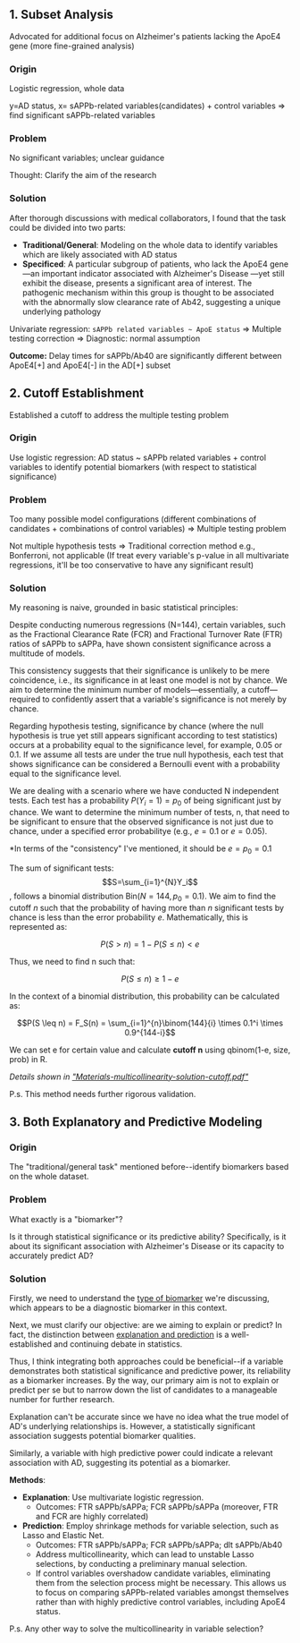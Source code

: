 ## 1. Subset Analysis

Advocated for additional focus on Alzheimer's patients lacking the ApoE4 gene (more fine-grained analysis)

### Origin

Logistic regression, whole data

y=AD status, x= sAPPb-related variables(candidates) + control variables $\Rightarrow$ find significant sAPPb-related variables

### Problem

No significant variables; unclear guidance

Thought: Clarify the aim of the research

### Solution
After thorough discussions with medical collaborators, I found that the task could be divided into two parts:
- **Traditional/General**: Modeling on the whole data to identify variables which are likely associated with AD status
- **Specificed**: A particular subgroup of patients, who lack the ApoE4 gene—an important indicator associated with Alzheimer's Disease —yet still exhibit the disease, presents a significant area of interest. The pathogenic mechanism within this group is thought to be associated with the abnormally slow clearance rate of Ab42, suggesting a unique underlying pathology

Univariate regression: `sAPPb related variables ~ ApoE status`
$\Rightarrow$ Multiple testing correction $\Rightarrow$ Diagnostic: normal assumption

**Outcome:** Delay times for sAPPb/Ab40 are significantly different between ApoE4[+] and ApoE4[-] in the AD[+] subset 

## 2. Cutoff Establishment
Established a cutoff to address the multiple testing problem

### Origin

Use logistic regression: AD status ~ sAPPb related variables + control variables to identify potential biomarkers (with respect to statistical significance)

### Problem

Too many possible model configurations (different combinations of candidates + combinations of control variables) $\Rightarrow$ Multiple testing problem

Not multiple hypothesis tests $\Rightarrow$ Traditional correction method e.g., Bonferroni, not applicable (If treat every variable's p-value in all multivariate regressions, it'll be too conservative to have any significant result)

### Solution

My reasoning is naive, grounded in basic statistical principles: 

Despite conducting numerous regressions (N=144), certain variables, such as the Fractional Clearance Rate (FCR) and Fractional Turnover Rate (FTR) ratios of sAPPb to sAPPa, have shown consistent significance across a multitude of models. 

This consistency suggests that their significance is unlikely to be mere coincidence, i.e., its significance in at least one model is not by chance. We aim to determine the minimum number of models—essentially, a cutoff—required to confidently assert that a variable's significance is not merely by chance.

Regarding hypothesis testing, significance by chance (where the null hypothesis is true yet still appears significant according to test statistics) occurs at a probability equal to the significance level, for example, 0.05 or 0.1. If we assume all tests are under the true null hypothesis, each test that shows significance can be considered a Bernoulli event with a probability equal to the significance level.

We are dealing with a scenario where we have conducted N independent tests. Each test has a probability $P(Y_i = 1) = p_0$ of being significant just by chance. We want to determine the minimum number of tests, n, that need to be significant to ensure that the observed significance is not just due to chance, under a specified error probabilitye (e.g., $e = 0.1$ or $e = 0.05$).

*In terms of the "consistency" I've mentioned, it should be $e=p_0=0.1$

The sum of significant tests: $$S=\sum_{i=1}^{N}Y_i$$, follows a binomial distribution $\text{Bin}(N = 144, p_0 = 0.1)$. We aim to find the cutoff $n$ such that the probability of having more than $n$ significant tests by chance is less than the error probability $e$. Mathematically, this is represented as:

$$P(S > n) = 1 - P(S \leq n) < e$$

Thus, we need to find n such that:

$$P(S \leq n) \geq 1 - e$$

In the context of a binomial distribution, this probability can be calculated as:

$$P(S \leq n) = F_S(n) = \sum_{i=1}^{n}\binom{144}{i} \times 0.1^i \times 0.9^{144-i}$$

We can set e for certain value and calculate **cutoff n** using qbinom(1-e, size, prob) in R.

*Details shown in ["Materials-multicollinearity-solution-cutoff.pdf"](Materials/multicollinearity-solution-cutoff.pdf)*

P.s. This method needs further rigorous validation.

## 3. Both Explanatory and Predictive Modeling

### Origin

The "traditional/general task" mentioned before--identify biomarkers based on the whole dataset.

### Problem

What exactly is a "biomarker"? 

Is it through statistical significance or its predictive ability? Specifically, is it about its significant association with Alzheimer's Disease or its capacity to accurately predict AD?

### Solution

Firstly, we need to understand the [type of biomarker](https://www.atlasantibodies.com/knowledge-hub/blog/7-types-of-biomarkers/?language=en) we're discussing, which appears to be a diagnostic biomarker in this context.

Next, we must clarify our objective: are we aiming to explain or predict? In fact, the distinction between [explanation and prediction](https://www.stat.berkeley.edu/~aldous/157/Papers/shmueli.pdf) is a well-established and continuing debate in statistics.

Thus, I think integrating both approaches could be beneficial--if a variable demonstrates both statistical significance and predictive power, its reliability as a biomarker increases. By the way, our primary aim is not to explain or predict per se but to narrow down the list of candidates to a manageable number for further research.

Explanation can't be accurate since we have no idea what the true model of AD's underlying relationships is. However, a statistically significant association suggests potential biomarker qualities.

Similarly, a variable with high predictive power could indicate a relevant association with AD, suggesting its potential as a biomarker.

**Methods**:
- **Explanation**: Use multivariate logistic regression.
  - Outcomes: FTR sAPPb/sAPPa; FCR sAPPb/sAPPa (moreover, FTR and FCR are highly correlated)
- **Prediction**: Employ shrinkage methods for variable selection, such as Lasso and Elastic Net.
  - Outcomes: FTR sAPPb/sAPPa; FCR sAPPb/sAPPa; dlt sAPPb/Ab40 
  - Address multicollinearity, which can lead to unstable Lasso selections, by conducting a preliminary manual selection.
  - If control variables overshadow candidate variables, eliminating them from the selection process might be necessary. This allows us to focus on comparing sAPPb-related variables amongst themselves rather than with highly predictive control variables, including ApoE4 status.

P.s. Any other way to solve the multicollinearity in variable selection?
